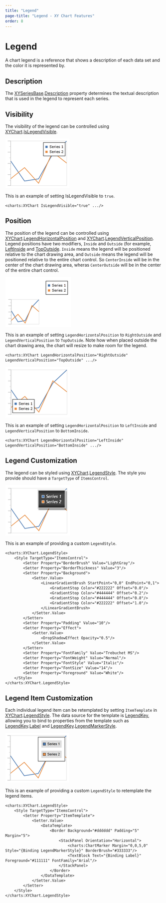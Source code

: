 ```yaml
---
title: "Legend"
page-title: "Legend - XY Chart Features"
order: 8
---
```

# Legend

A chart legend is a reference that shows a description of each data set and the color it is represented by.

## Description

The [XYSeriesBase](xref:ActiproSoftware.Windows.Controls.Charts.Primitives.XYSeriesBase).[Description](xref:ActiproSoftware.Windows.Controls.Charts.Primitives.XYSeriesBase.Description) property determines the textual description that is used in the legend to represent each series.

## Visibility

The visibility of the legend can be controlled using [XYChart](xref:ActiproSoftware.Windows.Controls.Charts.XYChart).[IsLegendVisible](xref:ActiproSoftware.Windows.Controls.Charts.XYChart.IsLegendVisible).

![Screenshot](../images/appearance-legend1.png)

This is an example of setting IsLegendVisible to `true`.

```xaml
<charts:XYChart IsLegendVisible="true" .../>
```

## Position

The position of the legend can be controlled using [XYChart](xref:ActiproSoftware.Windows.Controls.Charts.XYChart).[LegendHorizontalPosition](xref:ActiproSoftware.Windows.Controls.Charts.XYChart.LegendHorizontalPosition) and [XYChart](xref:ActiproSoftware.Windows.Controls.Charts.XYChart).[LegendVerticalPosition](xref:ActiproSoftware.Windows.Controls.Charts.XYChart.LegendVerticalPosition).  Legend positions have two modifiers, `Inside` and `Outside` (for example, [LeftInside](xref:ActiproSoftware.Windows.Controls.Charts.LegendHorizontalPosition.LeftInside) and [TopOutside](xref:ActiproSoftware.Windows.Controls.Charts.LegendVerticalPosition.TopOutside). `Inside` means the legend will be positioned relative to the chart drawing area, and `Outside` means the legend will be positioned relative to the entire chart control.  So `CenterInside` will be in the center of the chart drawing area, wheras `CenterOutside` will be in the center of the entire chart control.

![Screenshot](../images/appearance-legend2.png)

This is an example of setting `LegendHorizontalPosition` to `RightOutside` and `LegendVerticalPosition` to `TopOutside`. Note how when placed outside the chart drawing area, the chart will resize to make room for the legend.

```xaml
<charts:XYChart LegendHorizontalPosition="RightOutside" LegendVerticalPosition="TopOutside" .../>
```

![Screenshot](../images/appearance-legend3.png)

This is an example of setting `LegendHorizontalPosition` to `LeftInside` and `LegendVerticalPosition` to `BottomInside`.

```xaml
<charts:XYChart LegendHorizontalPosition="LeftInside" LegendVerticalPosition="BottomInside" .../>
```

## Legend Customization

The legend can be styled using [XYChart](xref:ActiproSoftware.Windows.Controls.Charts.XYChart).[LegendStyle](xref:ActiproSoftware.Windows.Controls.Charts.XYChart.LegendStyle).  The style you provide should have a `TargetType` of `ItemsControl`.

![Screenshot](../images/appearance-legend4.png)

This is an example of providing a custom `LegendStyle`.

```xaml
<charts:XYChart.LegendStyle>
	<Style TargetType="ItemsControl">
		<Setter Property="BorderBrush" Value="LightGray"/>
		<Setter Property="BorderThickness" Value="3"/>
		<Setter Property="Background">
			<Setter.Value>
				<LinearGradientBrush StartPoint="0,0" EndPoint="0,1">
					<GradientStop Color="#222222" Offset="0.0"/>
					<GradientStop Color="#444444" Offset="0.2"/>
					<GradientStop Color="#444444" Offset="0.8"/>
					<GradientStop Color="#222222" Offset="1.0"/>
				</LinearGradientBrush>
			</Setter.Value>
		</Setter>
		<Setter Property="Padding" Value="10"/>
		<Setter Property="Effect">
			<Setter.Value>
				<DropShadowEffect Opacity="0.5"/>
			</Setter.Value>
		</Setter>
		<Setter Property="FontFamily" Value="Trebuchet MS"/>
		<Setter Property="FontWeight" Value="Normal"/>
		<Setter Property="FontStyle" Value="Italic"/>
		<Setter Property="FontSize" Value="14"/>
		<Setter Property="Foreground" Value="White"/>
	</Style>
</charts:XYChart.LegendStyle>
```

## Legend Item Customization

Each individual legend item can be retemplated by setting `ItemTemplate` in [XYChart](xref:ActiproSoftware.Windows.Controls.Charts.XYChart).[LegendStyle](xref:ActiproSoftware.Windows.Controls.Charts.XYChart.LegendStyle).  The data source for the template is [LegendKey](xref:ActiproSoftware.Windows.Controls.Charts.LegendKey), allowing you to bind to properties from the template such as [LegendKey](xref:ActiproSoftware.Windows.Controls.Charts.LegendKey).[Label](xref:ActiproSoftware.Windows.Controls.Charts.LegendKey.Label) and [LegendKey](xref:ActiproSoftware.Windows.Controls.Charts.LegendKey).[LegendMarkerStyle](xref:ActiproSoftware.Windows.Controls.Charts.LegendKey.LegendMarkerStyle).

![Screenshot](../images/appearance-legend5.png)

This is an example of providing a custom `LegendStyle` to retemplate the legend items.

```xaml
<charts:XYChart.LegendStyle>
	<Style TargetType="ItemsControl">
		<Setter Property="ItemTemplate">
			<Setter.Value>
				<DataTemplate>
					<Border Background="#dddddd" Padding="5" Margin="5">
						<StackPanel Orientation="Horizontal">
							<charts:ChartMarker Margin="0,0,5,0" Style="{Binding LegendMarkerStyle}" BorderBrush="#333333"/>
							<TextBlock Text="{Binding Label}" Foreground="#111111" FontFamily="Arial"/>
						</StackPanel>
					</Border>
				</DataTemplate>
			</Setter.Value>
		</Setter>
	</Style>
</charts:XYChart.LegendStyle>
```
